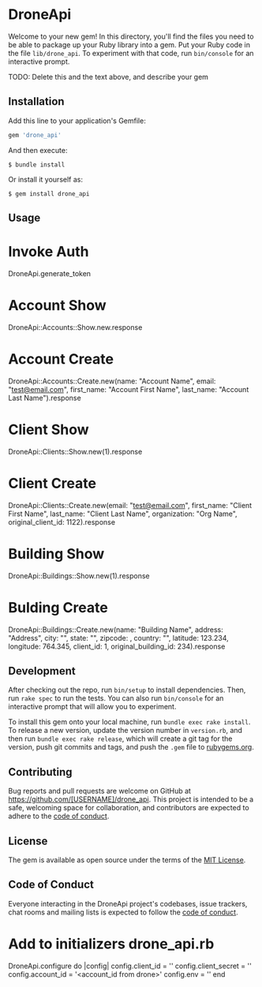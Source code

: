 # DroneApi

Welcome to your new gem! In this directory, you'll find the files you need to be able to package up your Ruby library into a gem. Put your Ruby code in the file `lib/drone_api`. To experiment with that code, run `bin/console` for an interactive prompt.

TODO: Delete this and the text above, and describe your gem

## Installation

Add this line to your application's Gemfile:

```ruby
gem 'drone_api'
```

And then execute:

    $ bundle install

Or install it yourself as:

    $ gem install drone_api

## Usage

# Invoke Auth
DroneApi.generate_token

# Account Show
DroneApi::Accounts::Show.new.response

# Account Create
DroneApi::Accounts::Create.new(name: "Account Name", email: "test@email.com", first_name: "Account First Name", last_name: "Account Last Name").response

# Client Show
DroneApi::Clients::Show.new(1).response

# Client Create
DroneApi::Clients::Create.new(email: "test@email.com", first_name: "Client First Name", last_name: "Client Last Name", organization: "Org Name", original_client_id: 1122).response

# Building Show
DroneApi::Buildings::Show.new(1).response

# Bulding Create
DroneApi::Buildings::Create.new(name: "Building Name", address: "Address", city: "<City>", state: "<State>", zipcode: <Zip>, country: "<Country>", latitude: 123.234, longitude: 764.345, client_id: 1, original_building_id: 234).response

## Development

After checking out the repo, run `bin/setup` to install dependencies. Then, run `rake spec` to run the tests. You can also run `bin/console` for an interactive prompt that will allow you to experiment.

To install this gem onto your local machine, run `bundle exec rake install`. To release a new version, update the version number in `version.rb`, and then run `bundle exec rake release`, which will create a git tag for the version, push git commits and tags, and push the `.gem` file to [rubygems.org](https://rubygems.org).

## Contributing

Bug reports and pull requests are welcome on GitHub at https://github.com/[USERNAME]/drone_api. This project is intended to be a safe, welcoming space for collaboration, and contributors are expected to adhere to the [code of conduct](https://github.com/[USERNAME]/drone_api/blob/master/CODE_OF_CONDUCT.md).


## License

The gem is available as open source under the terms of the [MIT License](https://opensource.org/licenses/MIT).

## Code of Conduct

Everyone interacting in the DroneApi project's codebases, issue trackers, chat rooms and mailing lists is expected to follow the [code of conduct](https://github.com/[USERNAME]/drone_api/blob/master/CODE_OF_CONDUCT.md).

# Add to initializers drone_api.rb

DroneApi.configure do |config|
  config.client_id = '<username in drone>'
  config.client_secret = '<password recieved from drone>'
  config.account_id = '<account_id from drone>'
  config.env = '<env>'
end
